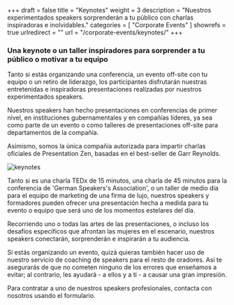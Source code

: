 +++
draft 		= false
title 		= "Keynotes"
weight		= 3
description = "Nuestros experimentados speakers sorprenderán a tu público con charlas inspiradoras e inolvidables."
categories	= [ "Corporate Events" ]
showrefs	= true
urlredirect	= ""
url 		= "/corporate-events/keynotes/"
+++

### Una keynote o un taller inspiradores para sorprender a tu público o motivar a tu equipo

Tanto si estás organizando una conferencia, un evento off-site con tu equipo o un retiro de liderazgo, los participantes disfrutarán nuestras entretenidas e inspiradoras presentaciones realizadas por nuestros experimentados speakers. 

Nuestros speakers han hecho presentaciones en conferencias de primer nivel, en instituciones gubernamentales y en compañías líderes, ya sea como parte de un evento o como talleres de presentaciones off-site para departamentos de la compañía.

Asimismo, somos la única compañía autorizada para impartir charlas oficiales de Presentation Zen, basadas en el best-seller de Garr Reynolds.

![keynotes][pic1]

Tanto si es una charla TEDx de 15 minutos, una charla de 45 minutos para la conferencia de 'German Speakers's Association', o un taller de medio día para el equipo de marketing de una firma de lujo, nuestros speakers y formadores pueden ofrecer una presentación hecha a medida para tu evento o equipo que será uno de los momentos estelares del día.

Recorriendo uno o todas las artes de las presentaciones, o incluso los desafíos específicos que afrontan las mujeres en el escenario, nuestros speakers conectarán, sorprenderán e inspirarán a tu audiencia.

Si estás organizando un evento, quizá quieras también hacer uso de nuestro servicio de coaching de speakers para el resto de oradores. Así te asegurarás de que no cometen ninguno de los errores que enseñamos a evitar; al contrario, les ayudará - a ellos y a ti - a causar una gran impresión.

Para contratar a uno de nuestros speakers profesionales, contacta con nosotros usando el formulario.


[pic1]: /pictures/corporate-events/keynotes/keynotes.jpg